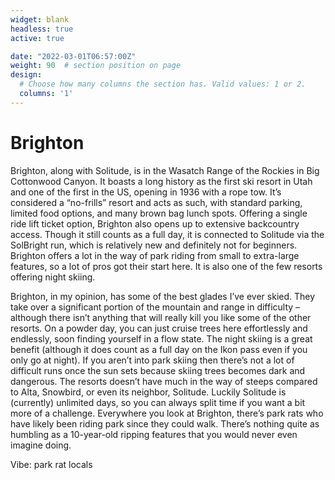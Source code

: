 ```yaml
---
widget: blank
headless: true
active: true

date: "2022-03-01T06:57:00Z"
weight: 90  # section position on page
design:
  # Choose how many columns the section has. Valid values: 1 or 2.
  columns: '1'
---
```


# Brighton
Brighton, along with Solitude, is in the Wasatch Range of the Rockies in Big Cottonwood Canyon. It boasts a long history as the first ski resort in Utah and one of the first in the US, opening in 1936 with a rope tow. It’s considered a “no-frills” resort and acts as such, with standard parking, limited food options, and many brown bag lunch spots. Offering a single ride lift ticket option, Brighton also opens up to extensive backcountry access. Though it still counts as a full day, it is connected to Solitude via the SolBright run, which is relatively new and definitely not for beginners. Brighton offers a lot in the way of park riding from small to extra-large features, so a lot of pros got their start here. It is also one of the few resorts offering night skiing.

Brighton, in my opinion, has some of the best glades I’ve ever skied. They take over a significant portion of the mountain and range in difficulty – although there isn’t anything that will really kill you like some of the other resorts. On a powder day, you can just cruise trees here effortlessly and endlessly, soon finding yourself in a flow state. The night skiing is a great benefit (although it does count as a full day on the Ikon pass even if you only go at night). If you aren’t into park skiing then there’s not a lot of difficult runs once the sun sets because skiing trees becomes dark and dangerous. The resorts doesn’t have much in the way of steeps compared to Alta, Snowbird, or even its neighbor, Solitude. Luckily Solitude is (currently) unlimited days, so you can always split time if you want a bit more of a challenge. Everywhere you look at Brighton, there’s park rats who have likely been riding park since they could walk. There’s nothing quite as humbling as a 10-year-old ripping features that you would never even imagine doing. 

Vibe: park rat locals
